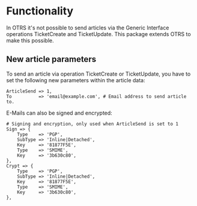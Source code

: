 # Functionality

In OTRS it's not possible to send articles via the Generic Interface operations TicketCreate and TicketUpdate.
This package extends OTRS to make this possible.

## New article parameters
To send an article via operation TicketCreate or TicketUpdate, you have to set the following new parameters within the article data:

```
ArticleSend => 1,
To          => 'email@example.com', # Email address to send article to.
```

E-Mails can also be signed and encrypted:

```
# Signing and encryption, only used when ArticleSend is set to 1
Sign => {
    Type    => 'PGP',
    SubType => 'Inline|Detached',
    Key     => '81877F5E',
    Type    => 'SMIME',
    Key     => '3b630c80',
},
Crypt => {
    Type    => 'PGP',
    SubType => 'Inline|Detached',
    Key     => '81877F5E',
    Type    => 'SMIME',
    Key     => '3b630c80',
},
```
